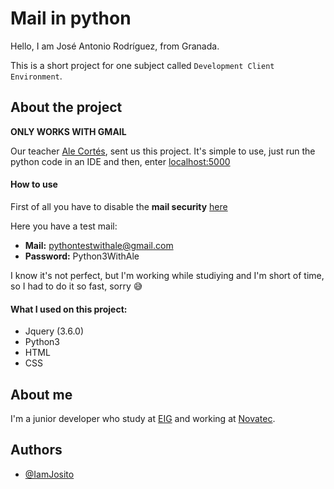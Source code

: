 
# Mail in python

Hello, I am José Antonio Rodríguez, from Granada.

This is a short project for one subject called `Development Client Environment`.

## About the project
**ONLY WORKS WITH GMAIL**

Our teacher [Ale Cortés](https://twitter.com/Kirzahk), sent us this project.
It's simple to use, just run the python code in an IDE and then, enter [localhost:5000](http://localhost:5000)

#### How to use
First of all you have to disable the **mail security** [here](https://www.google.com/url?sa=t&rct=j&q=&esrc=s&source=web&cd=&cad=rja&uact=8&ved=2ahUKEwio26e4kuj0AhWxy4UKHWWvAnAQFnoECA0QAQ&url=https%3A%2F%2Fmyaccount.google.com%2Flesssecureapps&usg=AOvVaw3FH1O5TwzTEB9B9yhEUsI7)

Here you have a test mail:
- **Mail:** pythontestwithale@gmail.com
- **Password:** Python3WithAle

I know it's not perfect, but I'm working while studiying and I'm short of time, so I had to do it so fast, sorry :sweat_smile:

#### What I used on this project:
- Jquery (3.6.0)
- Python3
- HTML
- CSS

## About me
I'm a junior developer who study at [EIG](https://esgerencia.com/) and working at [Novatec](https://www.novatec-gmbh.de/en/).


## Authors
- [@IamJosito](https://github.com/IamJosito)
